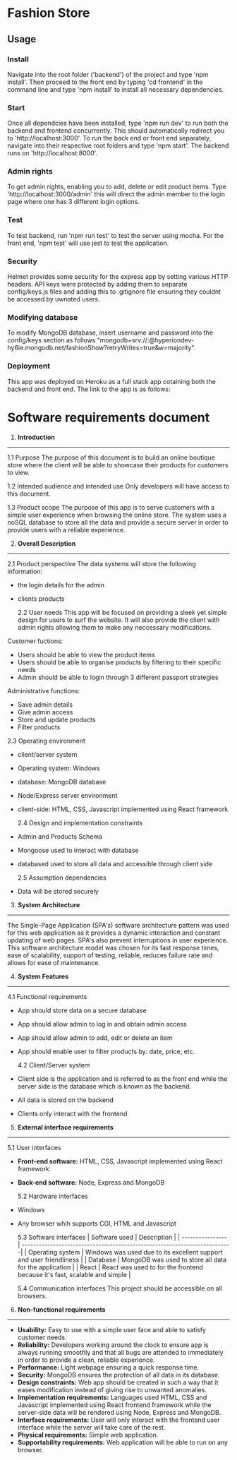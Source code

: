 # Fashion Store

## Usage

### Install

Navigate into the root folder ('backend') of the project and type 'npm install'. Then proceed to the front end by typing 'cd frontend' in the command line and type 'npm install' to install all necessary dependencies.

### Start

Once all dependcies have been installed, type 'npm run dev' to run both the backend and frontend concurrently. This should automatically redirect you to 'http://localhost:3000'.
To run the back end or front end separately, navigate into their respective root folders and type 'npm start'. The backend runs on 'http://localhost:8000'.

### Admin rights

To get admin rights, enabling you to add, delete or edit product items. Type 'http://localhost:3000/admin' this will direct the admin member to the login page where one has 3 different login options.

### Test

To test backend, run 'npm run test' to test the server using mocha.
For the front end, 'npm test' will use jest to test the application.

### Security

Helmet provides some security for the express app by setting various HTTP headers.
API keys were protected by adding them to separate config/keys.js files and adding this to .gitignore file ensuring they couldnt be accessed by uwnated users.

### Modifying database

To modify MongoDB database, insert username and password into the config/keys section as follows "mongodb+srv://<username>:<password>@hyperiondev-hy6ie.mongodb.net/fashionShow?retryWrites=true&w=majority".

### Deployment

This app was deployed on Heroku as a full stack app cotaining both the backend and front end.
The link to the app is as follows: 

# Software requirements document

1. **Introduction**

---

1.1 Purpose
The purpose of this document is to build an online boutique store where the client will be able to showcase their products for customers to view.

1.2 Intended audience and intended use
Only developers will have access to this document.

1.3 Product scope
The purpose of this app is to serve customers with a simple user experience when browsing the online store. The system uses a noSQL database to store all the data and provide a secure server in order to provide users with a reliable experience.

2. **Overall Description**

---

2.1 Product perspective
The data systems will store the following information:

- the login details for the admin
- clients products

  2.2 User needs
  This app will be focused on providing a sleek yet simple design for users to surf the website.
  It will also provide the client with admin rights allowing them to make any neccessary modifications.

Customer fuctions:

- Users should be able to view the product items
- Users should be able to organise products by filtering to their specific needs
- Admin should be able to login through 3 different passport strategies

Administrative functions:

- Save admin details
- Give admin access
- Store and update products
- Filter products

2.3 Operating environment

- client/server system
- Operating system: Windows
- database: MongoDB database
- Node/Express server environment
- client-side: HTML, CSS, Javascript implemented using React framework

  2.4 Design and implementation constraints

- Admin and Products Schema
- Mongoose used to interact with database
- databased used to store all data and accessible through client side

  2.5 Assumption dependencies

- Data will be stored securely

3. **System Architecture**

---

The Single-Page Application (SPA's) software architecture pattern was used for this web application as it provides a dynamic interaction
and constant updating of web pages. SPA's also prevent interruptions in user experience.
This software architecture model was chosen for its fast response times, ease of scalability, support of testing,
reliable, reduces failure rate and allows for ease of maintenance.

4. **System Features**

---

4.1 Functional requirements

- App should store data on a secure database
- App should allow admin to log in and obtain admin access
- App should allow admin to add, edit or delete an item
- App should enable user to filter products by: date, price, etc.

  4.2 Client/Server system

- Client side is the application and is referred to as the front end while the server side is the database which is known as the backend.
- All data is stored on the backend
- Clients only interact with the frontend

5. **External interface requirements**

---

5.1 User interfaces

- **Front-end software:** HTML, CSS, Javascript implemented using React framework
- **Back-end software:** Node, Express and MongoDB

  5.2 Hardware interfaces

- Windows
- Any browser whih supports CGI, HTML and Javascript

  5.3 Software interfaces
  | Software used | Description |
  | ---------------- | --------------------------------------------------------------------------|
  | Operating system | Windows was used due to its excellent support and user friendliness |
  | Database | MongoDB was used to store all data for the application |
  | React | React was used to for the frontend because it's fast, scalable and simple |

  5.4 Communication interfaces
  This project should be accessible on all browsers.

6. **Non-functional requirements**

---

- **Usability:** Easy to use with a simple user face and able to satisfy customer needs.
- **Reliability:** Developers working around the clock to ensure app is always running smoothly and that all bugs are attended to immediately in order to provide a clean, reliable experience.
- **Performance:** Light webpage ensuring a quick response time.
- **Security:** MongoDB ensures the protection of all data in its database.
- **Design constraints:** Web app should be created in such a way that it eases modification instead of giving rise to unwanted anomalies.
- **Implementation requirements:** Languages used HTML, CSS and Javascript implemented using React frontend framework while the server-side data will be rendered using Node, Express and MongoDB.
- **Interface requirements:** User will only interact with the frontend user interface while the server will take care of the rest.
- **Physical requirements:** Simple web application.
- **Supportability requirements:** Web application will be able to run on any browser.
